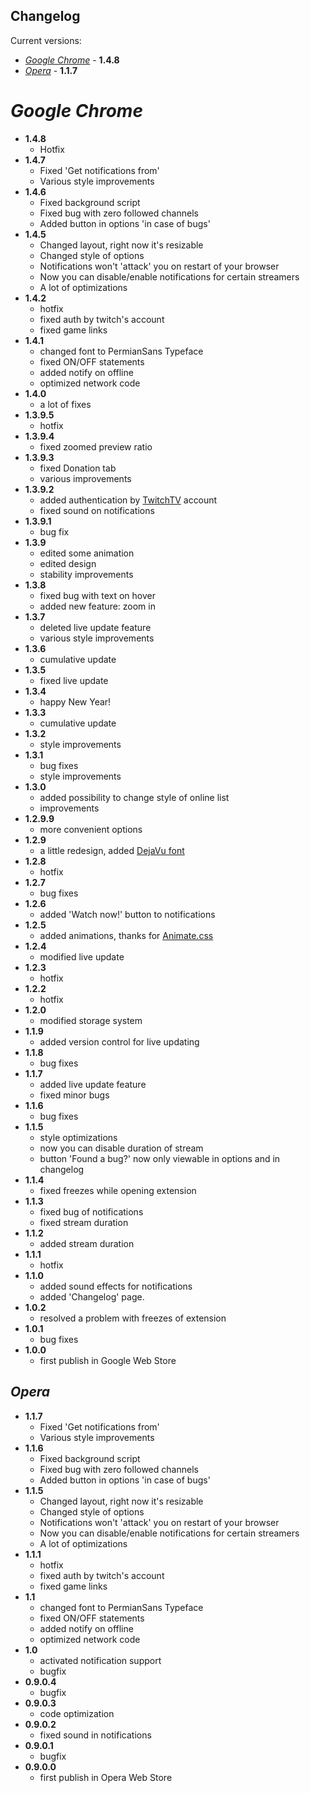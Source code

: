 ## Changelog
Current versions:
- [_Google Chrome_](#google-chrome) - **1.4.8**
- [_Opera_](#opera) - **1.1.7**

# _Google Chrome_
* **1.4.8**
	* Hotfix
* **1.4.7**
	* Fixed 'Get notifications from'
	* Various style improvements
* **1.4.6**
	* Fixed background script
	* Fixed bug with zero followed channels
	* Added button in options 'in case of bugs'
* **1.4.5**
	* Changed layout, right now it's resizable
	* Changed style of options
	* Notifications won't 'attack' you on restart of your browser
	* Now you can disable/enable notifications for certain streamers
	* A lot of optimizations
* **1.4.2**
	* hotfix
	* fixed auth by twitch's account
	* fixed game links
* **1.4.1**
	* changed font to PermianSans Typeface
	* fixed ON/OFF statements
	* added notify on offline
	* optimized network code
* **1.4.0**
	* a lot of fixes
* **1.3.9.5**
	* hotfix
* **1.3.9.4**
	* fixed zoomed preview ratio
* **1.3.9.3**
	* fixed Donation tab
	* various improvements
* **1.3.9.2**
	* added authentication by [TwitchTV](https://www.twitch.tv) account
	* fixed sound on notifications
* **1.3.9.1**
	* bug fix
* **1.3.9**
	* edited some animation
	* edited design
	* stability improvements
* **1.3.8**
	* fixed bug with text on hover
	* added new feature: zoom in
* **1.3.7**
	* deleted live update feature
	* various style improvements
* **1.3.6**
	* cumulative update
* **1.3.5**
	* fixed live update
* **1.3.4**
	* happy New Year!
* **1.3.3**
	* cumulative update
* **1.3.2**
	* style improvements
* **1.3.1**
	* bug fixes
	* style improvements
* **1.3.0**
	* added possibility to change style of online list
	* improvements
* **1.2.9.9**
	* more convenient options
* **1.2.9**
	* a little redesign, added [DejaVu font](http://dejavu-fonts.org/)
* **1.2.8**
	* hotfix
* **1.2.7**
	* bug fixes
* **1.2.6**
	* added 'Watch now!' button to notifications
* **1.2.5**
 	* added animations, thanks for [Animate.css](http://daneden.me/animate)
* **1.2.4**
	* modified live update
* **1.2.3**
	* hotfix
* **1.2.2**
	* hotfix
* **1.2.0**
	* modified storage system
* **1.1.9**
	* added version control for live updating
* **1.1.8**
	* bug fixes
* **1.1.7**
	* added live update feature
	* fixed minor bugs
* **1.1.6**
	* bug fixes
* **1.1.5**
	* style optimizations
	* now you can disable duration of stream
	* button 'Found a bug?' now only viewable in options and in changelog
* **1.1.4**
	* fixed freezes while opening extension
* **1.1.3**
	* fixed bug of notifications
	* fixed stream duration
* **1.1.2**
 	* added stream duration
* **1.1.1**
	* hotfix
* **1.1.0**
	* added sound effects for notifications
	* added 'Changelog' page.
* **1.0.2**
 	* resolved a problem with freezes of extension
* **1.0.1**
 	* bug fixes
* **1.0.0**
 	* first publish in Google Web Store

## _Opera_
* **1.1.7**
	* Fixed 'Get notifications from'
	* Various style improvements
* **1.1.6**
	* Fixed background script
	* Fixed bug with zero followed channels
	* Added button in options 'in case of bugs'
* **1.1.5**
	* Changed layout, right now it's resizable
	* Changed style of options
	* Notifications won't 'attack' you on restart of your browser
	* Now you can disable/enable notifications for certain streamers
	* A lot of optimizations
* **1.1.1**
	* hotfix
	* fixed auth by twitch's account
	* fixed game links
* **1.1**
	* changed font to PermianSans Typeface
	* fixed ON/OFF statements
	* added notify on offline
	* optimized network code
* **1.0**
	* activated notification support
	* bugfix
* **0.9.0.4**
	* bugfix
* **0.9.0.3**
	* code optimization
* **0.9.0.2**
	* fixed sound in notifications
* **0.9.0.1**
	* bugfix
* **0.9.0.0**
	* first publish in Opera Web Store
